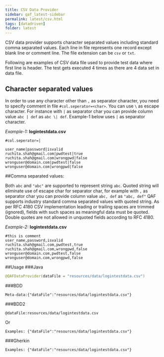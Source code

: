 ```yaml
---
title: CSV Data Provider
sidebar: qaf_latest-sidebar
permalink: latest/csv.html
tags: [datadriven]
folder: latest
---
```


CSV data provider supports character separated values including standard comma separated values. Each line in file represents one record except blank line or comment line.  The file extension can be `csv` or `txt`. 

Following are examples of CSV data file used to provide test data where first line is header. The test gets executed 4 times as there are 4 data set in data file.

## Character separated values
In order to use any character other than `,` as separator character, you need to specify comment in file `#col.seperator=<char>`. You can use `\` as escape character. For instance with `|` as separator char you can provide column value `abc | def` as `abc \| def`.  Example-1 below uses `|` as separator character. 


_Example-1:_
**logintestdata.csv**

```csv
#col.seperator=|

user_name|password|isvalid
ruchita.shah@gmail.com|pwdtest|true
ruchita.shah@gmail.com|wrongpwd|false
wronguser@domain.com|pwdtest|false
wronguser@domain.com|wrongpwd|false 
```


##Comma separated values:
 
Both `abc` and `"abc"` are supported to represent string `abc`. Quoted string will eliminate use of escape
char for separator char, for example with `,` as separator char you can provide column value `abc, def` as `"abc, def"`
QAF supports industry standard comma separated values with quoted string. As per RFC 4180 CSV implementation leading or trailing spaces  are
trimmed (ignored), fields with such spaces as meaningful data must be quoted. Double quotes are not allowed in unquoted fields according to
RFC 4180.

_Example-2:_
**logintestdata.csv**

```csv
#this is comment
user_name,password,isvalid
ruchita.shah@gmail.com,pwdtest,true
ruchita.shah@gmail.com,wrongpwd,false
wronguser@domain.com,pwdtest,false
wronguser@domain.com,wrongpwd,false 
```

##Usage
###Java
```java
@QAFDataProvider(dataFile = "resources/data/logintestdata.csv")

```
###BDD
```
Meta-data:{"dataFile":"resources/data/logintestdata.csv"}
```

###BDD2
```
@dataFile:resources/data/logintestdata.csv

```
Or

```
Examples: {"dataFile":"resources/data/logintestdata.csv"}

```

###Gherkin
```
Examples: {"dataFile":"resources/data/logintestdata.csv"}

```



